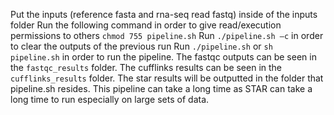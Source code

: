 Put the inputs (reference fasta and rna-seq read fastq) inside of the inputs folder
Run the following command in order to give read/execution permissions to others
	`chmod 755 pipeline.sh`
Run `./pipeline.sh –c` in order to clear the outputs of the previous run
Run `./pipeline.sh` or `sh pipeline.sh` in order to run the pipeline.
The fastqc outputs can be seen in the `fastqc_results` folder. 
The cufflinks results can be seen in the `cufflinks_results` folder.
The star results will be outputted in the folder that pipeline.sh resides.
This pipeline can take a long time as STAR can take a long time to run especially on large sets of data.

